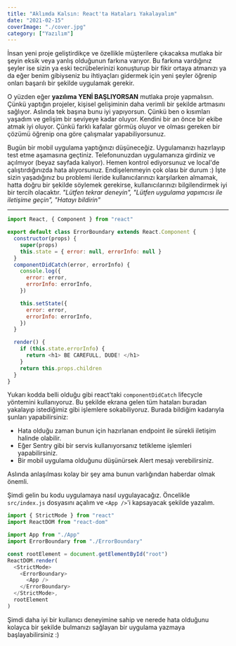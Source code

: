 ```yaml
---
title: "Aklımda Kalsın: React'ta Hataları Yakalayalım"
date: "2021-02-15"
coverImage: "./cover.jpg"
category: ["Yazılım"]
---
```


İnsan yeni proje geliştirdikçe ve özellikle müşterilere çıkacaksa mutlaka bir şeyin eksik veya yanlış olduğunun farkına varıyor. Bu farkına vardığınız şeyler ise sizin ya eski tecrübelerinizi konuşturup bir fikir ortaya atmanızı ya da eğer benim gibiyseniz bu ihtiyaçları gidermek için yeni şeyler öğrenip onları başarılı bir şekilde uygulamak gerekir.

O yüzden eğer **yazılıma YENİ BAŞLIYORSAN** mutlaka proje yapmalısın. Çünkü yaptığın projeler, kişisel gelişiminin daha verimli bir şekilde artmasını sağlıyor. Aslında tek başına bunu iyi yapıyorsun. Çünkü ben o kısımları yaşadım ve gelişim bir seviyeye kadar oluyor. Kendini bir an önce bir ekibe atmak iyi oluyor. Çünkü farklı kafalar görmüş oluyor ve olması gereken bir çözümü öğrenip ona göre çalışmalar yapabiliyorsunuz.

Bugün bir mobil uygulama yaptığınızı düşüneceğiz. Uygulamanızı hazırlayıp test etme aşamasına geçtiniz. Telefonunuzdan uygulamanıza girdiniz ve açılmıyor (beyaz sayfada kalıyor). Hemen kontrol ediyorsunuz ve local'de çalıştırdığınızda hata alıyorsunuz. Endişelenmeyin çok olası bir durum :) İşte sizin yaşadığınız bu problemi ileride kullanıcılarınızı karşılarken almamak, hatta doğru bir şekilde söylemek gerekirse, kullanıcılarınızı bilgilendirmek iyi bir tercih olacaktır. _"Lütfen tekrar deneyin", "Lütfen uygulama yapımcısı ile iletişime geçin", "Hatayı bildirin"_

<hr>

```javascript
import React, { Component } from "react"

export default class ErrorBoundary extends React.Component {
  constructor(props) {
    super(props)
    this.state = { error: null, errorInfo: null }
  }
  componentDidCatch(error, errorInfo) {
    console.log({
      error: error,
      errorInfo: errorInfo,
    })

    this.setState({
      error: error,
      errorInfo: errorInfo,
    })
  }

  render() {
    if (this.state.errorInfo) {
      return <h1> BE CAREFULL, DUDE! </h1>
    }
    return this.props.children
  }
}
```

Yukarı kodda belli olduğu gibi react'taki `componentDidCatch` lifecycle yöntemini kullanıyoruz. Bu şekilde ekrana gelen tüm hataları buradan yakalayıp istediğimiz gibi işlemlere sokabiliyoruz. Burada bildiğim kadarıyla şunları yapabilirsiniz:

- Hata olduğu zaman bunun için hazırlanan endpoint ile sürekli iletişim halinde olabilir.
- Eğer Sentry gibi bir servis kullanıyorsanız tetikleme işlemleri yapabilirsiniz.
- Bir mobil uygulama olduğunu düşünürsek Alert mesajı verebilirsiniz.

Aslında anlaşılması kolay bir şey ama bunun varlığından haberdar olmak önemli.

Şimdi gelin bu kodu uygulamaya nasıl uygulayacağız. Öncelikle `src/index.js` dosyasını açalım ve `<App />`'i kapsayacak şekilde yazalım.

```javascript
import { StrictMode } from "react"
import ReactDOM from "react-dom"

import App from "./App"
import ErrorBoundary from "./ErrorBoundary"

const rootElement = document.getElementById("root")
ReactDOM.render(
  <StrictMode>
    <ErrorBoundary>
      <App />
    </ErrorBoundary>
  </StrictMode>,
  rootElement
)
```

Şimdi daha iyi bir kullanıcı deneyimine sahip ve nerede hata olduğunu kolayca bir şekilde bulmanızı sağlayan bir uygulama yazmaya başlayabilirsiniz :)
